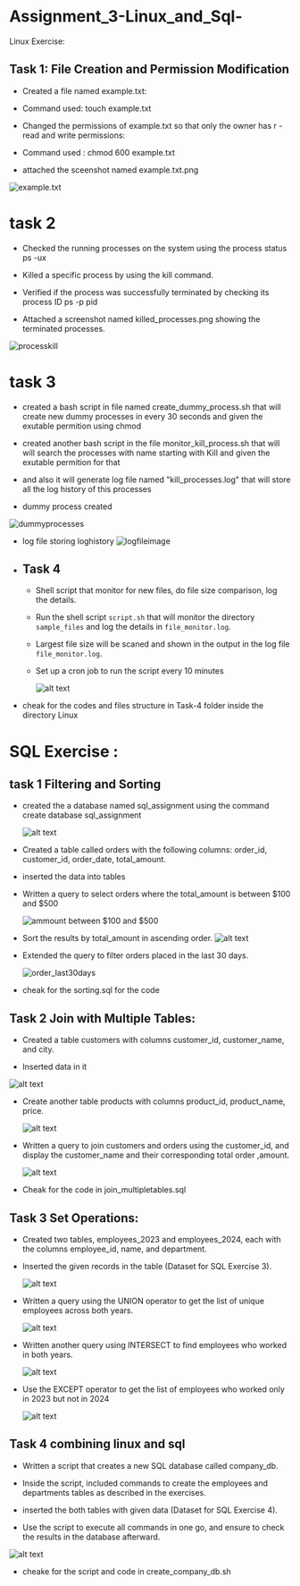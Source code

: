 # Assignment_3-Linux_and_Sql-

Linux Exercise:



 ## Task 1: File Creation and Permission Modification
- Created a file named example.txt:
- Command used: touch example.txt

- Changed the permissions of example.txt so that only the owner has r -  read and write permissions:

 - Command used : chmod 600 example.txt

 - attached the sceenshot named example.txt.png

![example.txt](Linux/example.txt.png)

 
# task 2  
     
     
- Checked the running processes on the system using the process status ps -ux

- Killed a specific process by using the kill command.

- Verified if the process was successfully terminated by checking its process ID    ps -p   pid

- Attached a screenshot named killed_processes.png showing the terminated processes.

![processkill](Linux/killed_processe.png)


# task 3

- created a bash script in file named   create_dummy_process.sh that will create new dummy processes in every 30 seconds and 
  given the exutable permition using chmod 
- created another bash script in the file monitor_kill_process.sh that will will search the processes with name starting with Kill 
  and given the exutable permition for that
- and also it will generate log file named "kill_processes.log"  that will store all the log history of this processes


- dummy process created 

![dummyprocesses](Linux/dummyprocess_created.png)

- log file storing loghistory ![logfileimage](image-1.png)



- ## Task 4  
   - Shell script that monitor for new files, do file size comparison, log the details.

    - Run the shell script `script.sh` that will monitor the directory `sample_files` and log the details in `file_monitor.log`.

    - Largest file size will be scaned and shown in the output in the log file `file_monitor.log`.

    - Set up a cron job to run the script every 10 minutes

        ![alt text](Linux/Task-4/image.png)

- cheak for the codes and files structure in Task-4 folder inside the directory Linux





#   SQL Exercise :


## task 1   Filtering and Sorting


- created the a database named sql_assignment  using the command  create database sql_assignment

     ![alt text](sql/creadted_db_inseted_data.png)

- Created a table called orders with the following columns: order_id, customer_id, order_date, total_amount.
- inserted the data into tables 
- Written  a query to select orders where the total_amount is between $100 and $500

    ![ammount between $100 and $500 ](sql/ammount_in_between.png)
      
-  Sort the results by total_amount in ascending order.
 ![alt text](sql/sorted_in_asc.png)

 - Extended  the query to filter orders placed in the last 30 days.

     
      ![order_last30days](sql/last_30_days.png)
     

- cheak for the sorting.sql for the code


## Task 2 Join with Multiple Tables:

 - Created a table customers with columns customer_id, customer_name, and city.
     

  - Inserted data in it 


  ![alt text](sql/costmertable.png)

   - Create another table products with columns product_id, product_name, price.

     ![alt text](sql/product.png)
 - Written a query to join customers and orders using the customer_id, and display the customer_name and their corresponding total order ,amount.



     ![alt text](sql/join_query_multiple_table.png)


 - Cheak for the code in  join_multipletables.sql


 

## Task 3  Set Operations:


- Created two tables, employees_2023 and employees_2024, each with the    columns employee_id, name, and department.


 - Inserted  the given records in the table (Dataset for SQL Exercise 3).

    ![alt text](sql/employees_table.png)


 -   Written  a query using the UNION operator to get the list of unique employees across both years.

       ![alt text](sql/uniou_operator.png)

  - Written another query using INTERSECT to find employees who worked in both years.

       ![alt text](sql/intersect.png)


   -   Use the EXCEPT operator to get the list of employees who worked only in 2023 but not in 2024
      
          ![alt text](sql/Except_operator.png)





   ## Task 4  combining linux and sql


     
  -  Written a script that creates a new SQL database called company_db.

   -   Inside the script, included commands to create the employees    and     departments tables as described in the  exercises.



  -  inserted the  both tables with given data (Dataset for SQL Exercise 4).

-   Use the script to execute all commands in one go, and ensure to check the results in the database afterward.

   ![alt text](sql/Sql_linux_combined.png)


   - cheake for the script and code in  create_company_db.sh





       

   




        

    
















